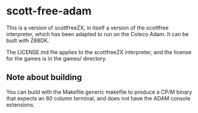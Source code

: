 # scott-free-adam

This is a version of scottfreeZX, in itself a version of the scottfree interpreter, which has been adapted to run on the Coleco Adam. It can be built with Z88DK.

The LICENSE.md file applies to the scottfreeZX interpreter, and the license for the games is in the games/ directory.

## Note about building

You can build with the Makefile.generic makefile to produce a CP/M binary that expects an 80 column terminal, and does not have the ADAM console extensions.

